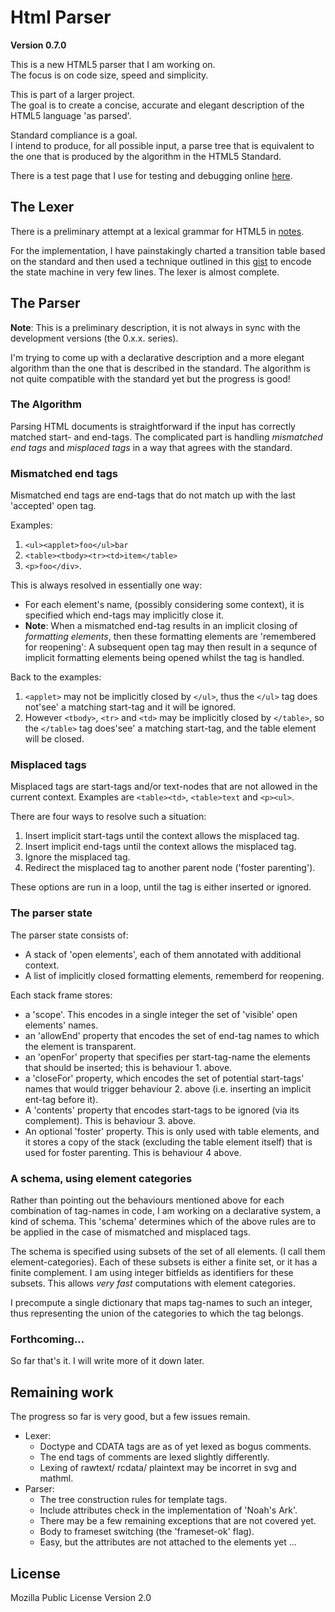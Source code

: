 Html Parser
===========

**Version 0.7.0**

This is a new HTML5 parser that I am working on.  
The focus is on code size, speed and simplicity. 

This is part of a larger project.  
The goal is to create a concise, accurate and elegant description of the HTML5 language 'as parsed'. 

Standard compliance is a goal.  
I intend to produce, for all possible input, a parse tree that is equivalent to the one that is produced by the algorithm in the HTML5 Standard.

There is a test page that I use for testing and debugging online [here][0].

[0]: https://alwinb.github.io/html-parser/test/tree.html

The Lexer
---------

There is a preliminary attempt at a lexical grammar for HTML5 in [notes][2]. 

For the implementation, I have painstakingly charted a transition table based on the standard and then used a technique outlined in this [gist][1] to encode the state machine in very few lines. The lexer is almost complete.

[1]: https://gist.github.com/alwinb/d2787f4cde1f7aadd197f40806cb08ef#file-statemachine-js
[2]: ./notes/lexical-grammar.txt


The Parser
----------

**Note**: This is a preliminary description, it is not always in sync with the development versions (the 0.x.x. series). 

I'm trying to come up with a declarative description and a more elegant algorithm than the one that is described in the standard. The algorithm is not quite compatible with the standard yet but the progress is good!

### The Algorithm

Parsing HTML documents is straightforward if the input has correctly matched start- and end-tags. The complicated part is handling _mismatched end tags_ and _misplaced tags_ in a way that agrees with the standard. 

### Mismatched end tags

Mismatched end tags are end-tags that do not match up with the last 'accepted' open tag.

Examples:

1. `<ul><applet>foo</ul>bar`
2. `<table><tbody><tr><td>item</table>`
3. `<p>foo</div>`. 

This is always resolved in essentially one way:

* For each element's name, (possibly considering some context), it is specified which end-tags may implicitly close it.
* **Note**: When a mismatched end-tag results in an implicit closing of _formatting elements_, then these formatting elements are 'remembered for reopening': A subsequent open tag may then result in a sequnce of implicit formatting elements being opened whilst the tag is handled. 

Back to the examples:

1. `<applet>` may not be implicitly closed by `</ul>`, thus the `</ul>` tag does not'see' a matching start-tag and it will be ignored. 
2. However `<tbody>`, `<tr>` and `<td>` may be implicitly closed by `</table>`, so the `</table>` tag does'see' a matching start-tag, and the table element will be closed.

### Misplaced tags

Misplaced tags are start-tags and/or text-nodes that are not allowed in the current context. Examples are `<table><td>`, `<table>text` and `<p><ul>`.

There are four ways to resolve such a situation:

1. Insert implicit start-tags until the context allows the misplaced tag.
2. Insert implicit end-tags until the context allows the misplaced tag.
3. Ignore the misplaced tag.
4. Redirect the misplaced tag to another parent node ('foster parenting').

These options are run in a loop, until the tag is either inserted or ignored.


### The parser state

The parser state consists of:

- A stack of 'open elements', each of them annotated with additional context.
- A list of implicitly closed formatting elements, rememberd for reopening. 

Each stack frame stores:

- a 'scope'. This encodes in a single integer the set of 'visible' open elements' names. 
- an 'allowEnd' property that encodes the set of end-tag names to which the element is transparent. 
- an 'openFor' property that specifies per start-tag-name the elements that should be inserted; this is behaviour 1. above. 
- a 'closeFor' property, which encodes the set of potential start-tags' names that would trigger behaviour 2. above (i.e. inserting an implicit ent-tag before it). 
- A 'contents' property that encodes start-tags to be ignored (via its complement). This is behaviour 3. above.
- An optional 'foster' property. This is only used with table elements, and it stores a copy of the stack (excluding the table element itself) that is used for foster parenting. This is behaviour 4 above. 



### A schema, using element categories

Rather than pointing out the behaviours mentioned above for each combination of tag-names in code, I am working on a declarative system, a kind of schema. This 'schema' determines which of the above rules are to be applied in the case of mismatched and misplaced tags. 

The schema is specified using subsets of the set of all elements. (I call them element-categories). Each of these subsets is either a finite set, or it has a finite complement. I am using integer bitfields as identifiers for these subsets. This allows _very fast_ computations with element categories. 

I precompute a single dictionary that maps tag-names to such an integer, thus representing the union of the categories to which the tag belongs. 


### Forthcoming...

So far that's it. I will write more of it down later. 


Remaining work
--------------

The progress so far is very good, but a few issues remain. 

* Lexer:
  - Doctype and CDATA tags are as of yet lexed as bogus comments.
  - The end tags of comments are lexed slightly differently.
  - Lexing of rawtext/ rcdata/ plaintext may be incorret in svg and mathml.
* Parser:
  - The tree construction rules for template tags.
  - Include attributes check in the implementation of 'Noah's Ark'.
  - There may be a few remaining exceptions that are not covered yet. 
  - Body to frameset switching (the 'frameset-ok' flag).
  - Easy, but the attributes are not attached to the elements yet ...


License
--------

Mozilla Public License Version 2.0
